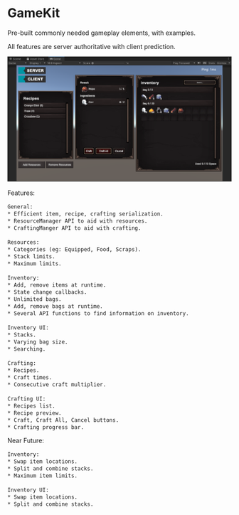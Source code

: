 # GameKit
Pre-built commonly needed gameplay elements, with examples.

All features are server authoritative with client prediction.

![Simple Preview](https://github.com/FirstGearGames/GameKit/blob/main/FirstGearGames/GameKit/Repository/simple_preview.png?raw=true)


Features:
  
    General:
    * Efficient item, recipe, crafting serialization.
    * ResourceManager API to aid with resources.
    * CraftingManger API to aid with crafting.
    
    Resources:
    * Categories (eg: Equipped, Food, Scraps).
    * Stack limits.
    * Maximum limits.
    
    Inventory:
    * Add, remove items at runtime.
    * State change callbacks.
    * Unlimited bags.
    * Add, remove bags at runtime.
    * Several API functions to find information on inventory.
    
    Inventory UI:
    * Stacks.
    * Varying bag size.
    * Searching.
    
    Crafting:
    * Recipes.
    * Craft times.
    * Consecutive craft multiplier.
    
    Crafting UI:
    * Recipes list.
    * Recipe preview.
    * Craft, Craft All, Cancel buttons.
    * Crafting progress bar.


Near Future:

    Inventory:
    * Swap item locations.
    * Split and combine stacks.
    * Maximum item limits.

    Inventory UI:
    * Swap item locations.
    * Split and combine stacks.
